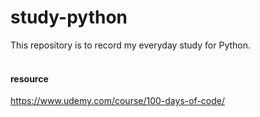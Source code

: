 # study-python
This repository is to record my everyday study for Python.
<br>
<br>

#### resource
https://www.udemy.com/course/100-days-of-code/


